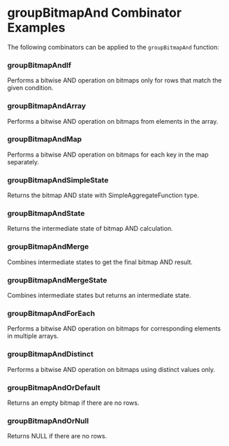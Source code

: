 # groupBitmapAnd Combinator Examples

The following combinators can be applied to the `groupBitmapAnd` function:

### groupBitmapAndIf
Performs a bitwise AND operation on bitmaps only for rows that match the given condition.

### groupBitmapAndArray
Performs a bitwise AND operation on bitmaps from elements in the array.

### groupBitmapAndMap
Performs a bitwise AND operation on bitmaps for each key in the map separately.

### groupBitmapAndSimpleState
Returns the bitmap AND state with SimpleAggregateFunction type.

### groupBitmapAndState
Returns the intermediate state of bitmap AND calculation.

### groupBitmapAndMerge
Combines intermediate states to get the final bitmap AND result.

### groupBitmapAndMergeState
Combines intermediate states but returns an intermediate state.

### groupBitmapAndForEach
Performs a bitwise AND operation on bitmaps for corresponding elements in multiple arrays.

### groupBitmapAndDistinct
Performs a bitwise AND operation on bitmaps using distinct values only.

### groupBitmapAndOrDefault
Returns an empty bitmap if there are no rows.

### groupBitmapAndOrNull
Returns NULL if there are no rows. 
